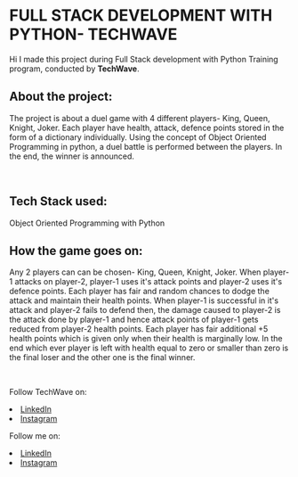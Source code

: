 # FULL STACK DEVELOPMENT WITH PYTHON- TECHWAVE 
Hi I made this project during Full Stack development with Python Training program, conducted by <b>TechWave</b>.

## About the project:
The project is about a duel game with 4 different players- King, Queen, Knight, Joker. Each player have health, attack, defence points stored in the form of a 
dictionary individually. Using the concept of Object Oriented Programming in python, a duel battle is performed between the players. In the end, the winner is announced.

<br>

## Tech Stack used: 
Object Oriented Programming with Python

## How the game goes on:
Any 2 players can can be chosen- King, Queen, Knight, Joker. 
When player-1 attacks on player-2, player-1 uses it's attack points and player-2 uses it's defence points. Each player has fair and random chances to dodge 
the attack and maintain their health points. When player-1 is successful in it's attack and player-2 fails to defend then, the damage caused to player-2 is 
the attack done by player-1 and hence attack points of player-1 gets reduced from player-2 health points. Each player has fair additional +5 health points which 
is given only when their health is marginally low. In the end which ever player is left with health equal to zero or smaller than zero is the final loser and 
the other one is the final winner.

</br>

Follow TechWave on: 
<li><a href="https://www.linkedin.com/company/techwave-courses/">LinkedIn</a>
<li><a href="https://www.instagram.com/techwave.courses/">Instagram</a>

Follow me on: 
<li><a href="https://www.linkedin.com/in/kanushree-anand-21b03523b/">LinkedIn</a>
<li><a href="https://www.instagram.com/kanushreeanand/"> Instagram</a>
